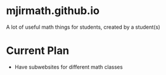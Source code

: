 # mjirmath.github.io
A lot of useful math things for students, created by a student(s)
# Current Plan
- Have subwebsites for different math classes
